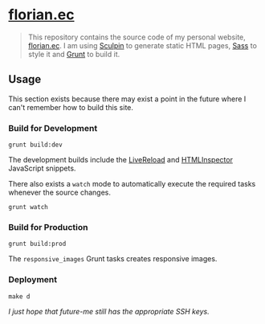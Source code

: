 [florian.ec](https://florian.ec)
==========

> This repository contains the source code of my personal website, [florian.ec](https://florian.ec). I am using [Sculpin](https://sculpin.io) to generate static HTML pages, [Sass](http://sass-lang.com) to style it and [Grunt](http://gruntjs.com) to build it.


Usage
-----

This section exists because there may exist a point in the future where I can't remember how to build this site.

### Build for Development

```shell
grunt build:dev
```

The development builds include the [LiveReload](http://livereload.com) and [HTMLInspector](https://github.com/philipwalton/html-inspector) JavaScript snippets.

There also exists a `watch` mode to automatically execute the required tasks whenever the source changes.

```shell
grunt watch
```

### Build for Production

```shell
grunt build:prod
```

The `responsive_images` Grunt tasks creates responsive images.

### Deployment

```
make d
```

*I just hope that future-me still has the appropriate SSH keys.*
